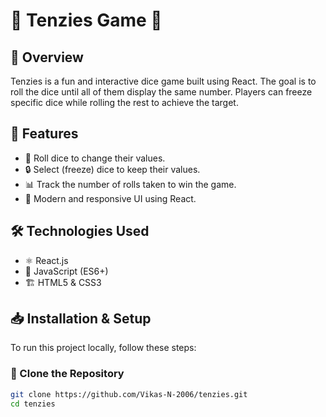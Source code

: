 # 🎲 Tenzies Game 🎲

## 🚀 Overview
Tenzies is a fun and interactive dice game built using React. The goal is to roll the dice until all of them display the same number. Players can freeze specific dice while rolling the rest to achieve the target.

## 🌟 Features
- 🎲 Roll dice to change their values.
- 🔒 Select (freeze) dice to keep their values.
- 📊 Track the number of rolls taken to win the game.
- 🎨 Modern and responsive UI using React.

## 🛠 Technologies Used
- ⚛️ React.js
- 📜 JavaScript (ES6+)
- 🏗 HTML5 & CSS3

## 📥 Installation & Setup
To run this project locally, follow these steps:

### 📂 Clone the Repository
```sh
git clone https://github.com/Vikas-N-2006/tenzies.git
cd tenzies
